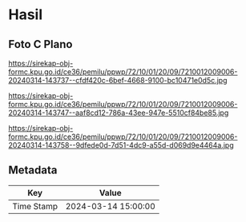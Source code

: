 # Hasil

## Foto C Plano

https://sirekap-obj-formc.kpu.go.id/ce36/pemilu/ppwp/72/10/01/20/09/7210012009006-20240314-143737--cfdf420c-6bef-4668-9100-bc10471e0d5c.jpg

https://sirekap-obj-formc.kpu.go.id/ce36/pemilu/ppwp/72/10/01/20/09/7210012009006-20240314-143747--aaf8cd12-786a-43ee-947e-5510cf84be85.jpg

https://sirekap-obj-formc.kpu.go.id/ce36/pemilu/ppwp/72/10/01/20/09/7210012009006-20240314-143758--9dfede0d-7d51-4dc9-a55d-d069d9e4464a.jpg


## Metadata

| Key        | Value               |
| ---------- | ------------------- |
| Time Stamp | 2024-03-14 15:00:00 |




